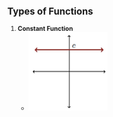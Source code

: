 
## Types of Functions
1. **Constant Function**
	- ![](_attachments/Pasted%20image%2020240425152557.png)